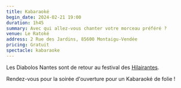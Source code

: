 ```yaml
---
title: Kabaraoké
begin_date: 2024-02-21 19:00
duration: 1h45
summary: Avec qui allez-vous chanter votre morceau préféré ?
venue: Le Ratoké
address: 2 Rue des Jardins, 85600 Montaigu-Vendée
pricing: Gratuit
spectacle: kabaraoke
---
```


Les Diabolos Nantes sont de retour au festival des [Hilairantes](https://leshilairantes.fr/programmation-2024-2/). 

Rendez-vous pour la soirée d'ouverture pour un Kabaraoké de folie !
